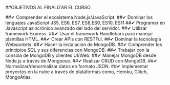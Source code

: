 ##OBJETIVOS AL FINALIZAR EL CURSO

##✔ Comprender el ecosistema Node.js/JavaScript.
##✔ Dominar los lenguajes JavaScript JS5, ES6, ES7, ES8,ES9, ES10, ES11
##✔ Programar en Javascript asincrónico avanzado del lado del servidor.
##✔ Utilizar framework Express.
##✔ Usar el framework Handlebars para manejar plantillas HTML.
##✔ Crear APIs con RESTFul.
##✔ Dominar la tecnología Websockets.
##✔ Hacer la instalación de MongoDB.
##✔ Comprender los principios SQL y sus diferencias con MongoDB.
##✔ Trabajar con la consola de MongoDB y clientes UI/Web.
##✔ Manejar MongoDB desde Node.js a través de Mongoose.
##✔ Realizar CRUD con MongoDB.
##✔ Normalizar/denormalizar datos en formato JSON.
##✔ Implementar proyectos en la nube a través de plataformas como, Heroku, Glitch, MongoAtlas.
